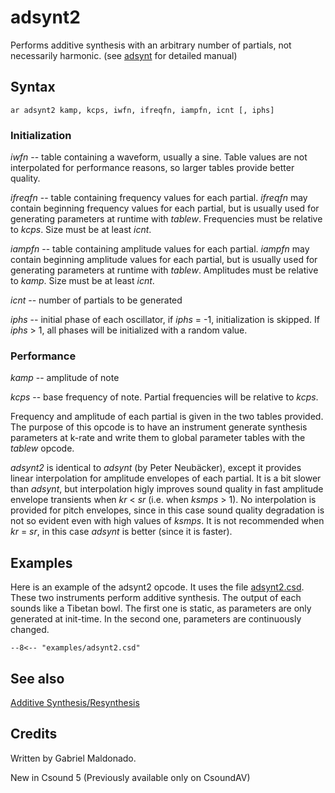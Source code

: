<!--
id:adsynt2
category:Signal Generators:Additive Synthesis/Resynthesis
-->
# adsynt2
Performs additive synthesis with an arbitrary number of partials, not necessarily harmonic. (see  [adsynt](../../opcodes/adsynt)  for detailed manual)

## Syntax
```csound-orc
ar adsynt2 kamp, kcps, iwfn, ifreqfn, iampfn, icnt [, iphs]
```

### Initialization
_iwfn_ -- table containing a waveform, usually a sine. Table values are not interpolated for performance reasons, so larger tables provide better quality.
  
_ifreqfn_ -- table containing frequency values for each partial. _ifreqfn_ may contain beginning frequency values for each partial, but is usually used for generating parameters at runtime with _tablew_. Frequencies must be relative to _kcps_. Size must be at least _icnt_.
  
_iampfn_ -- table containing amplitude values for each partial. _iampfn_ may contain beginning amplitude values for each partial, but is usually used for generating parameters at runtime with _tablew_. Amplitudes must be relative to _kamp_. Size must be at least _icnt_.
  
_icnt_ -- number of partials to be generated
  
_iphs_ -- initial phase of each oscillator, if _iphs_ = -1, initialization is skipped. If _iphs_ > 1, all phases will be initialized with a random value.

### Performance
_kamp_ -- amplitude of note
  
_kcps_ -- base frequency of note. Partial frequencies will be relative to _kcps_.
  
Frequency and amplitude of each partial is given in the two tables provided. The purpose of this opcode is to have an instrument generate synthesis parameters at k-rate and write them to global parameter tables with the _tablew_ opcode.
  
_adsynt2_ is identical to _adsynt_ (by Peter Neubäcker), except it provides linear interpolation for amplitude envelopes of each partial. It is a bit slower than _adsynt_, but interpolation higly improves sound quality in fast amplitude envelope transients when _kr_ < _sr_ (i.e. when _ksmps_ > 1). No interpolation is provided for pitch envelopes, since in this case sound quality degradation is not so evident even with high values of _ksmps_. It is not recommended when _kr_ = _sr_, in this case _adsynt_ is better (since it is faster).

## Examples
Here is an example of the adsynt2 opcode. It uses the file [adsynt2.csd](../../examples/adsynt2.csd). These two instruments perform additive synthesis. The output of each sounds like a Tibetan bowl. The first one is static, as parameters are only generated at init-time. In the second one, parameters are continuously changed.
``` csound-orc title="Example of the adsynt2 opcode." linenums="1"
--8<-- "examples/adsynt2.csd"
```

## See also
[Additive Synthesis/Resynthesis](../../siggen/additive)

## Credits
Written by Gabriel Maldonado.
  
New in Csound 5 (Previously available only on CsoundAV)
